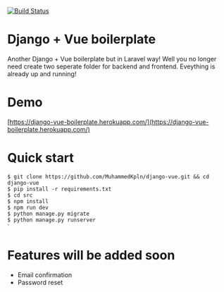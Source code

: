 [![Build Status](https://travis-ci.com/MuhammedKpln/django-vue.svg?branch=master)](https://travis-ci.com/MuhammedKpln/django-vue)

# Django + Vue boilerplate
Another Django + Vue boilerplate but in Laravel way! Well you no longer need create two seperate folder for backend and frontend. Eveything is already up and running!

# Demo
[https://django-vue-boilerplate.herokuapp.com/](https://django-vue-boilerplate.herokuapp.com/)

# Quick start
`$ git clone https://github.com/MuhammedKpln/django-vue.git && cd django-vue`\
`$ pip install -r requirements.txt`\
`$ cd src`\
`$ npm install`\
`$ npm run dev`\
`$ python manage.py migrate`\
`$ python manage.py runserver`\
`

# Features will be added soon
- Email confirmation
- Password reset 
